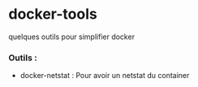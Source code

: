 # docker-tools
quelques outils pour simplifier docker

### Outils :
* docker-netstat : Pour avoir un netstat du container

